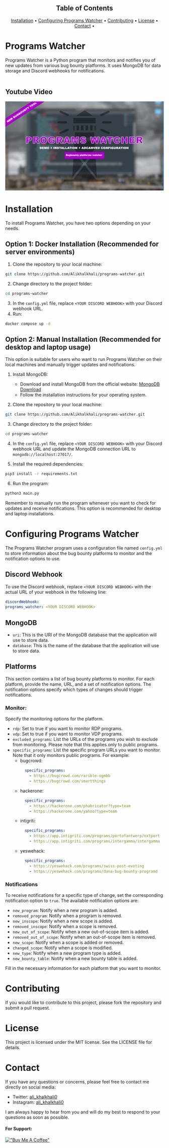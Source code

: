 <h2 align="center" >
  Table of Contents 
</h2>
<p align="center">
  <a href="#Installation">Installation</a> •
  <a href="#Configuring-Programs-Watcher">Configuring Programs Watcher</a> •
  <a href="#Contributing">Contributing</a> •
  <a href="#License">License</a> •
   <a href="#Contact">Contact</a> •
  </p>
  
# Programs Watcher
Programs Watcher is a Python program that monitors and notifies you of new updates from various bug bounty platforms. It uses MongoDB for data storage and Discord webhooks for notifications.
<br>
<br>
## Youtube Video

[![Video Thumbnail](https://github.com/Alikhalkhali/programs-watcher/blob/main/img/Thumbnail.jpg)](https://www.youtube.com/watch?v=V6d6_YVUSR8)
# Installation

To install Programs Watcher, you have two options depending on your needs.

## Option 1: Docker Installation (Recommended for server environments)

1. Clone the repository to your local machine:

```bash
git clone https://github.com/Alikhalkhali/programs-watcher.git
```
2. Change directory to the project folder:
```bash
cd programs-watcher
```
3. In the `config.yml` file, replace `<YOUR DISCORD WEBHOOK>` with your Discord webhook URL.
4. Run:
 ```bash
docker compose up -d
```
## Option 2: Manual Installation (Recommended for desktop and laptop usage)

This option is suitable for users who want to run Programs Watcher on their local machines and manually trigger updates and notifications.

1. Install MongoDB:
   - Download and install MongoDB from the official website: [MongoDB Download](https://www.mongodb.com/try/download/community)
   - Follow the installation instructions for your operating system.

2. Clone the repository to your local machine:
‍‍‍
```bash
git clone https://github.com/Alikhalkhali/programs-watcher.git
```

3. Change directory to the project folder:
```bash
cd programs-watcher
```
4. In the `config.yml` file, replace `<YOUR DISCORD WEBHOOK>` with your Discord webhook URL and update the MongoDB connection URL to `mongodb://localhost:27017/`.

5. Install the required dependencies:
```bash
pip3 install -r requirements.txt
```
6. Run the program:
```bash
python3 main.py
```

Remember to manually run the program whenever you want to check for updates and receive notifications. This option is recommended for desktop and laptop installations.

# Configuring Programs Watcher

The Programs Watcher program uses a configuration file named `config.yml` to store information about the bug bounty platforms to monitor and the notification options to use.

## Discord Webhook

To use the Discord webhook, replace `<YOUR DISCORD WEBHOOK>` with the actual URL of your webhook in the following line:

```yaml
discordWebhook:
programs_watcher: <YOUR DISCORD WEBHOOK>
```

## MongoDB

- `uri`: This is the URI of the MongoDB database that the application will use to store data.
- `database`: This is the name of the database that the application will use to store data.

## Platforms

This section contains a list of bug bounty platforms to monitor. For each platform, provide the name, URL, and a set of notification options. The notification options specify which types of changes should trigger notifications.

### Monitor:

Specify the monitoring options for the platform.

- `rdp`: Set to true if you want to monitor RDP programs.
- `vdp`: Set to true if you want to monitor VDP programs.
- `excluded_programs`: List the URLs of the programs you wish to exclude from monitoring. Please note that this applies only to public programs.
- `specific_programs`:  List the specific program URLs you want to monitor. Note that it only monitors public programs. For example:
  - bugcrowd:
    ```yml
      specific_programs: 
        - https://bugcrowd.com/rarible-ogmbb
        - https://bugcrowd.com/smartthings
    ```
  - hackerone:
    ```yml
      specific_programs: 
        - https://hackerone.com/phabricator?type=team
        - https://hackerone.com/yahoo?type=team
    ```
  - intigriti:
    ```yml
      specific_programs: 
        - https://app.intigriti.com/programs/portofantwerp/nxtport
        - https://app.intigriti.com/programs/intergamma/intergamma
    ```
  - yeswehack:
    ```yml
      specific_programs: 
        - https://yeswehack.com/programs/swiss-post-evoting
        - https://yeswehack.com/programs/dana-bug-bounty-programd
    ```

### Notifications

To receive notifications for a specific type of change, set the corresponding notification option to `true`. The available notification options are:

- `new_program`: Notify when a new program is added.
- `removed_program`: Notify when a program is removed.
- `new_inscope`: Notify when a new scope is added.
- `removed_inscope`: Notify when a scope is removed.
- `new_out_of_scope`: Notify when a new out-of-scope item is added.
- `removed_out_of_scope`: Notify when an out-of-scope item is removed.
- `new_scope`: Notify when a scope is added or removed.
- `changed_scope`: Notify when a scope is modified.
- `new_type`: Notify when a new program type is added.
- `new_bounty_table`: Notify when a new bounty table is added.

Fill in the necessary information for each platform that you want to monitor.

# Contributing

If you would like to contribute to this project, please fork the repository and submit a pull request.

# License

This project is licensed under the MIT license. See the LICENSE file for details.

# Contact

If you have any questions or concerns, please feel free to contact me directly on social media:

- Twitter: [ali_khalkhali0](https://twitter.com/ali_khalkhali0)
- Instagram: [ali_khalkhali0](https://instagram.com/ali_khalkhali0)

I am always happy to hear from you and will do my best to respond to your questions as soon as possible.
<br>
#### For Support:

[!["Buy Me A Coffee"](https://www.buymeacoffee.com/assets/img/custom_images/orange_img.png)](https://www.buymeacoffee.com/alikhalkhali)
